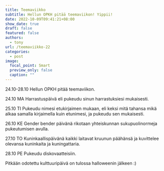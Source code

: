 ```yaml
---
title: Teemaviikko
subtitle: Hellun OPKH pitää teemaviikon! Yippii!
date: 2022-10-09T09:41:21+08:00
show_date: true
draft: false
featured: false
authors:
  - tony
url: /teemaviikko-22
categories:
  - post
image:
  focal_point: Smart
  preview_only: false
  caption: ""
---
```

24.10-28.10 Hellun OPKH pitää teemaviikon.  

24.10 MA Harrastuspäivä eli pukeudu sinun harrastuksiesi mukaisesti.  

25.10 TI Pukeudu nimesi etukirjaimen mukaan, eli keksi mitä tahansa mikä alkaa samalla kirjaimella kuin etunimesi, ja pukeudu sen mukaisesti.  

26.10 KE Gender bender päivänä rikotaan yhteiskunnan sukupuolinormeja pukeutumisen avulla.  

27.10 TO Kuninkaallispäivänä kaikki laitavat kruunun päähänsä ja kuvittelee olevansa kuninkaita ja kuningattaria.  

28.10 PE Pukeudu diskovaatteisiin.  

Pitkään odotettu kulttuuripäivä on tulossa halloweenin jälkeen :)